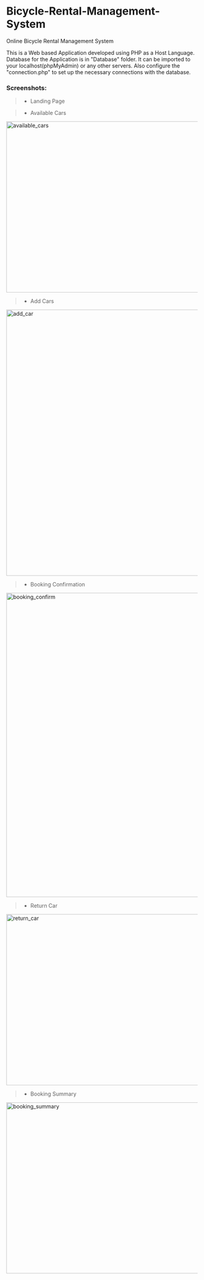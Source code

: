 # Bicycle-Rental-Management-System
Online Bicycle Rental Management System 

This is a Web based Application developed using PHP as a Host Language. Database for the Application is in "Database" folder. It can be imported to your localhost(phpMyAdmin) or any other servers. Also configure the "connection.php" to set up the necessary connections with the database.

### Screenshots:
> - Landing Page


> - Available Cars
<img src="/Screenshots/available_cars.png" width="800" height="450" alt="available_cars"/>

> - Add Cars
<img src="/Screenshots/add_car.png" width="800" height="700" alt="add_car"/>

> - Booking Confirmation
<img src="/Screenshots/booking_confirmation.png" width="800" height="800" alt="booking_confirm"/>

> - Return Car
<img src="/Screenshots/return_car.png" width="800" height="450" alt="return_car"/>

> - Booking Summary
<img src="/Screenshots/bookings.png" width="800" height="450" alt="booking_summary"/>
